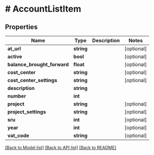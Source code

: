 # # AccountListItem

## Properties

Name | Type | Description | Notes
------------ | ------------- | ------------- | -------------
**at_url** | **string** |  | [optional]
**active** | **bool** |  | [optional]
**balance_brought_forward** | **float** |  | [optional]
**cost_center** | **string** |  | [optional]
**cost_center_settings** | **string** |  | [optional]
**description** | **string** |  |
**number** | **int** |  |
**project** | **string** |  | [optional]
**project_settings** | **string** |  | [optional]
**sru** | **int** |  | [optional]
**year** | **int** |  | [optional]
**vat_code** | **string** |  | [optional]

[[Back to Model list]](../../README.md#models) [[Back to API list]](../../README.md#endpoints) [[Back to README]](../../README.md)
